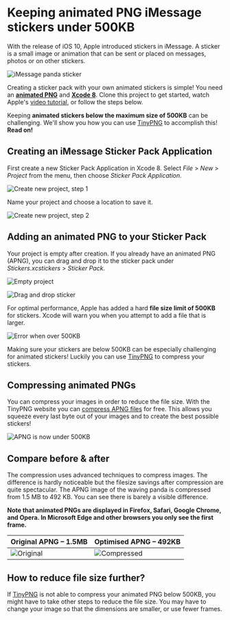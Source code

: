 # Keeping animated PNG iMessage stickers under 500KB

With the release of iOS 10, Apple introduced stickers in iMessage. A sticker
is a small image or animation that can be sent or placed on messages, photos
or on other stickers.

![iMessage panda sticker](/Screenshots/sticker-example-animated.gif?raw=true "iMessage panda sticker")

Creating a sticker pack with your own animated stickers is simple! You need an
**[animated PNG](https://en.wikipedia.org/wiki/APNG)** and
**[Xcode 8](https://developer.apple.com/xcode/)**.
Clone this project to get started, watch Apple's
[video tutorial](https://developer.apple.com/videos/play/tutorials/building-sticker-packs/),
or follow the steps below.

Keeping **animated stickers below the maximum size of 500KB** can be
challenging. We'll show you how you can use [TinyPNG](https://tinypng.com) to
accomplish this! **Read on!**

## Creating an iMessage Sticker Pack Application

First create a new Sticker Pack Application in Xcode 8. Select *File* > *New* >
*Project* from the menu, then choose *Sticker Pack Application*.

![Create new project, step 1](/Screenshots/new-project-1.png?raw=true "Create new project, step 1")

Name your project and choose a location to save it.

![Create new project, step 2](/Screenshots/new-project-2.png?raw=true "Create new project, step 2")

## Adding an animated PNG to your Sticker Pack

Your project is empty after creation. If you already have an animated PNG
(APNG), you can drag and drop it to the sticker pack under
*Stickers.xcstickers* > *Sticker Pack*.

![Empty project](/Screenshots/project-empty.png?raw=true "Empty project")

![Drag and drop sticker](/Screenshots/project-panda.png?raw=true "Drag and drop sticker")

For optimal performance, Apple has added a hard **file size limit of 500KB**
for stickers. Xcode will warn you when you attempt to add a file that is
larger.

![Error when over 500KB](/Screenshots/project-too-large.png?raw=true "Error when over 500KB")

Making sure your stickers are below 500KB can be especially challenging for
animated stickers! Luckily you can use [TinyPNG](https://tinypng.com) to
compress your stickers.

## Compressing animated PNGs

You can compress your images in order to reduce the file size. With the
TinyPNG website you can [compress APNG files](https://tinypng.com) for free.
This allows you squeeze every last byte out of your images and to create the
best possible stickers!

![APNG is now under 500KB](/Screenshots/tinypng-compression.png?raw=true "APNG is now under 500KB")

## Compare before & after

The compression uses advanced techniques to compress images. The difference is
hardly noticeable but the filesize savings after compression are quite
spectacular. The APNG image of the waving panda is compressed from 1.5 MB to
492 KB. You can see there is barely a visible difference.

**Note that animated PNGs are displayed in Firefox, Safari, Google Chrome, and Opera. In Microsoft Edge and other browsers you only see the first
frame.**

Original APNG – 1.5MB | Optimised APNG – 492KB
----------------------------- | ------------------------------
![Original](/Source/panda-original.png?raw=true "Original") | ![Compressed](/StickerPackExtension/Stickers.xcstickers/Sticker%20Pack.stickerpack/panda.sticker/panda.png?raw=true "Compressed")

## How to reduce file size further?

If [TinyPNG](https://tinypng.com) is not able to compress your animated PNG
below 500KB, you might have to take other steps to reduce the file size. You
may have to change your image so that the dimensions are smaller, or use fewer
frames.

